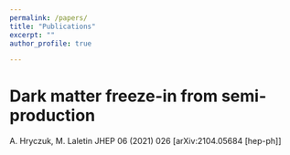 ```yaml
---
permalink: /papers/
title: "Publications"
excerpt: ""
author_profile: true

---
```




Dark matter freeze-in from semi-production
======

A. Hryczuk, M. Laletin
JHEP 06 (2021) 026 [arXiv:2104.05684 [hep-ph]]
